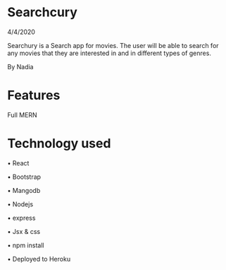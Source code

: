 # Searchcury

 4/4/2020 

Searchury is a Search app for movies. The user will be able to search for any movies that they are interested in and in different types of genres. 



By Nadia


# Features 

Full MERN



# Technology used 

•	React 

•	Bootstrap 

•	Mangodb 

•	Nodejs 

•	express

•	Jsx & css 

•	npm install 

•	Deployed to Heroku 


